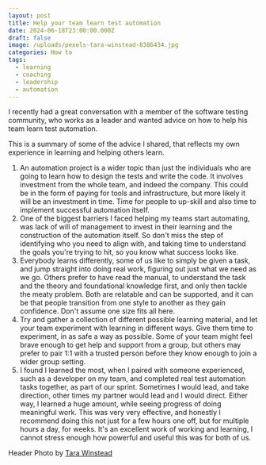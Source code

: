 ```yaml
---
layout: post
title: Help your team learn test automation
date: 2024-06-18T23:00:00.000Z
draft: false
image: /uploads/pexels-tara-winstead-8386434.jpg
categories: How to
tags:
  - learning
  - coaching
  - leadership
  - automation
---
```


I recently had a great conversation with a member of the software testing community, who works as a leader and wanted advice on how to help his team learn test automation.

This is a summary of some of the advice I shared, that reflects my own experience in learning and helping others learn.

1. An automation project is a wider topic than just the individuals who are going to learn how to design the tests and write the code. It involves investment from the whole team, and indeed the company. This could be in the form of paying for tools and infrastructure, but more likely it will be an investment in time. Time for people to up-skill and also time to implement successful automation itself.
2. One of the biggest barriers I faced helping my teams start automating, was lack of will of management to invest in their learning and the construction of the automation itself. So don't miss the step of identifying who you need to align with, and taking time to understand the goals you're trying to hit, so you know what success looks like.
3. Everybody learns differently, some of us like to simply be given a task, and jump straight into doing real work, figuring out just what we need as we go. Others prefer to have read the manual, to understand the task and the theory and foundational knowledge first, and only then tackle the meaty problem. Both are relatable and can be supported, and it can be that people transition from one style to another as they gain confidence. Don't assume one size fits all here.
4. Try and gather a collection of different possible learning material, and let your team experiment with learning in different ways. Give them time to experiment, in as safe a way as possible. Some of your team might feel brave enough to get help and support from a group, but others may prefer to pair 1:1 with a trusted person before they know enough to join a wider group setting.
5. I found I learned the most, when I paired with someone experienced, such as a developer on my team, and completed real test automation tasks together, as part of our sprint. Sometimes I would lead, and take direction, other times my partner would lead and I would direct. Either way, I learned a huge amount, while seeing progress of doing meaningful work. This was very very effective, and honestly I recommend doing this not just for a few hours one off, but for multiple hours a day, for weeks. It's an excellent work of working and learning, I cannot stress enough how powerful and useful this was for both of us.

Header Photo by [Tara Winstead](https://www.pexels.com/photo/person-reaching-out-to-a-robot-8386434/)
